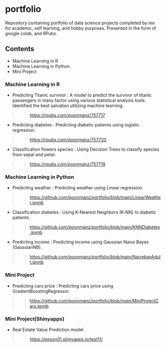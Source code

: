 # portfolio
Repository containing portfolio of data science projects completed by me for academic, self learning, and hobby purposes. Presented in the form of google colab, and RPubs.
## Contents
- Machine Learning in R
- Machine Learning in Python
- Mini Project
### Machine Learning in R
- Predicting Titanic survivor : A model to predict the survivor of titanic passengers in many factor using various statistical analysis tools. Identified the best salvation utilizing machine learning.
>>https://rpubs.com/poonmanz/757717
- Predicting diabetes : Predicting diabetic patients using logistic regression.
>>https://rpubs.com/poonmanz/757720
- Classification flowers species : Using Decision Trees to classify species from sepal and petal.
>>https://rpubs.com/poonmanz/757719
### Machine Learning in Python
- Predicting weather : Predicting weather using Linear regression.
>>https://github.com/poonmanz/portfolio/blob/main/LinearWeather.ipynb
- Classification diabetes : Using K-Nearest Neighbors (K-NN) to diabetic patients.
>>https://github.com/poonmanz/portfolio/blob/main/KNNDiabetes.ipynb
- Predicting income : Predicting income using Gaussian Naive Bayes (GaussianNB).
>>https://github.com/poonmanz/portfolio/blob/main/NaivebayAdult.ipynb
### Mini Project
- Predicting cars price : Predicting cars price using GradientBoostingRegressor.
>>https://github.com/poonmanz/portfolio/blob/main/MiniProjectCars.ipynb
### Mini Project(Shinyapps)
- Real Estate Value Prediction model.
>>https://peson01.shinyapps.io/test11/

